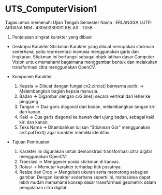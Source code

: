 # UTS_ComputerVision1
Tugas untuk memenuhi Ujian Tengah Semester
Nama    : ERLANGGA LUTFI ARDANA
NIM     : 43050230031
KELAS   : TI/5B

1. Penjelasan singkat karakter yang dibuat
- Deskripsi Karakter Stickman
    Karakter yang dibuat merupakan stickman sederhana, yaitu representasi manusia menggunakan garis dan lingkaran.
    Stickman ini berfungsi sebagai objek latihan dasar Computer Vision untuk memahami bagaimana menggambar bentuk dan melakukan transformasi citra menggunakan OpenCV.
    
- Komponen Karakter
    1. Kepala → Dibuat dengan fungsi cv2.circle() berwarna putih.
        → Melambangkan bagian kepala manusia.
    2. Badan → Digambar dengan cv2.line() secara vertikal dari leher ke pinggang.
    3. Tangan → Dua garis diagonal dari badan, melambangkan tangan kiri dan kanan.
    4. Kaki → Dua garis diagonal ke bawah dari ujung badan, sebagai kaki kiri dan kanan.
    5. Teks Nama → Ditambahkan tulisan “Stickman Gor” menggunakan cv2.putText() agar karakter memiliki identitas.

- Tujuan Pembuatan
    1. Karakter ini digunakan untuk demonstrasi transformasi citra digital menggunakan OpenCV:
    2. Translasi → Menggeser posisi stickman di kanvas.
    3. Rotasi → Memutar karakter terhadap titik pusatnya.
    4. Resize dan Crop → Mengubah ukuran serta memotong sebagian gambar.
    Dengan karakter sederhana seperti ini, mahasiswa dapat lebih mudah memahami konsep dasar transformasi geometrik dalam pengolahan citra digital.



